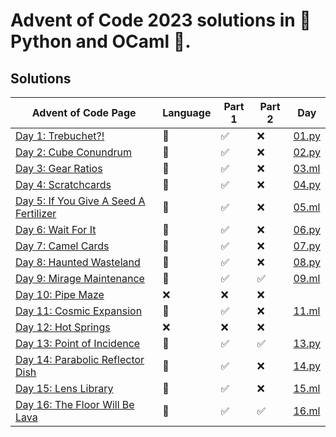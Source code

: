 # Advent of Code 2023 solutions in 🐍 Python and OCaml 🐪.

## Solutions

| Advent of Code Page                                                           | Language | Part 1 | Part 2 | Day               |
|-------------------------------------------------------------------------------|----------|--------|--------|-------------------|
| [Day 1: Trebuchet?!](https://adventofcode.com/2023/day/1)                     | 🐍       | ✅     | ❌     | [01.py](day1.py)  |
| [Day 2: Cube Conundrum](https://adventofcode.com/2023/day/2)                  | 🐍       | ✅     | ❌     | [02.py](day2.py)  |
| [Day 3: Gear Ratios](https://adventofcode.com/2023/day/3)                     | 🐫       | ✅     | ❌     | [03.ml](day3.ml)  |
| [Day 4: Scratchcards](https://adventofcode.com/2023/day/4)                    | 🐍       | ✅     | ❌     | [04.py](day4.py)  |
| [Day 5: If You Give A Seed A Fertilizer](https://adventofcode.com/2023/day/5) | 🐫       | ✅️     | ❌     | [05.ml](day5.ml)  |
| [Day 6: Wait For It](https://adventofcode.com/2023/day/6)                     | 🐍       | ✅     | ❌     | [06.py](day6.py)  |
| [Day 7: Camel Cards](https://adventofcode.com/2023/day/7)                     | 🐍       | ✅     | ❌     | [07.py](day7.py)  |
| [Day 8: Haunted Wasteland](https://adventofcode.com/2023/day/8)               | 🐍       | ✅     | ❌     | [08.py](day8.py)  |
| [Day 9: Mirage Maintenance ](https://adventofcode.com/2023/day/9)             | 🐫       | ✅     | ✅     | [09.ml](day9.ml)  |
| [Day 10: Pipe Maze](https://adventofcode.com/2023/day/10)                     | ❌       | ❌     | ❌     |                   |
| [Day 11: Cosmic Expansion](https://adventofcode.com/2023/day/11)              | 🐫       | ✅     | ❌     | [11.ml](day11.ml) |
| [Day 12: Hot Springs](https://adventofcode.com/2023/day/12)                   | ❌       | ❌     | ❌     |                   |
| [Day 13: Point of Incidence](https://adventofcode.com/2023/day/13)            | 🐫       | ✅     | ✅     | [13.py](day13.ml) |
| [Day 14: Parabolic Reflector Dish](https://adventofcode.com/2023/day/14)      | 🐍       | ✅     | ❌     | [14.py](day14.py) |
| [Day 15: Lens Library](https://adventofcode.com/2023/day/15)                  | 🐫       | ✅️     | ❌     | [15.ml](day15.ml) |
| [Day 16: The Floor Will Be Lava](https://adventofcode.com/2023/day/16)        | 🐫       | ✅️     | ✅️     | [16.ml](day16.ml) |


